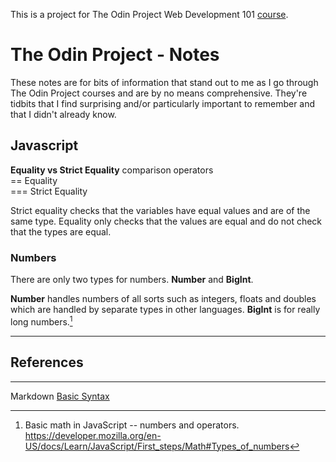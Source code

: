 This is a project for The Odin Project Web Development 101 [course](https://www.theodinproject.com/courses/web-development-101/lessons/html-css).

# The Odin Project - Notes

These notes are for bits of information that stand out to me as I go through The Odin Project courses and are by no means comprehensive. They're tidbits that I find surprising and/or particularly important to remember and that I didn't already know.

##  Javascript
**Equality vs Strict Equality** comparison operators  
== Equality  
=== Strict Equality  

Strict equality checks that the variables have equal values and are of the same type. Equality only checks that the values are equal and do not check that the types are equal.

### Numbers
There are only two types for numbers. **Number** and **BigInt**.  

**Number** handles numbers of all sorts such as integers, floats and doubles which are handled by separate types in other languages. **BigInt** is for really long numbers.[^1]

***
## References
[^1]: Basic math in JavaScript -- numbers and operators.  
https://developer.mozilla.org/en-US/docs/Learn/JavaScript/First_steps/Math#Types_of_numbers

***
Markdown [Basic Syntax](https://www.markdownguide.org/basic-syntax#links)
